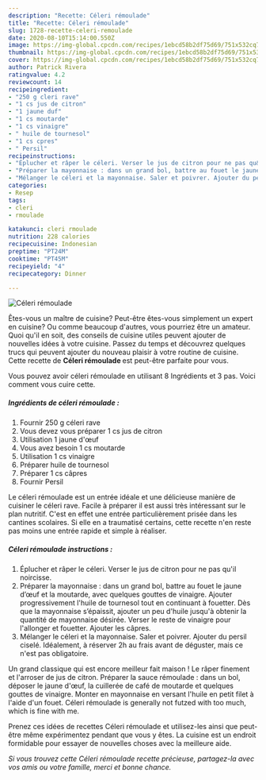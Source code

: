 ```yaml
---
description: "Recette: Céleri rémoulade"
title: "Recette: Céleri rémoulade"
slug: 1728-recette-celeri-remoulade
date: 2020-08-10T15:14:00.550Z
image: https://img-global.cpcdn.com/recipes/1ebcd58b2df75d69/751x532cq70/celeri-remoulade-photo-principale-de-la-recette.jpg
thumbnail: https://img-global.cpcdn.com/recipes/1ebcd58b2df75d69/751x532cq70/celeri-remoulade-photo-principale-de-la-recette.jpg
cover: https://img-global.cpcdn.com/recipes/1ebcd58b2df75d69/751x532cq70/celeri-remoulade-photo-principale-de-la-recette.jpg
author: Patrick Rivera
ratingvalue: 4.2
reviewcount: 14
recipeingredient:
- "250 g cleri rave"
- "1 cs jus de citron"
- "1 jaune duf"
- "1 cs moutarde"
- "1 cs vinaigre"
- " huile de tournesol"
- "1 cs cpres"
- " Persil"
recipeinstructions:
- "Éplucher et râper le céleri. Verser le jus de citron pour ne pas qu&#39;il noircisse."
- "Préparer la mayonnaise : dans un grand bol, battre au fouet le jaune d’œuf et la moutarde, avec quelques gouttes de vinaigre. Ajouter progressivement l&#39;huile de tournesol tout en continuant à fouetter. Dès que la mayonnaise s’épaissit, ajouter un peu d&#39;huile jusqu&#39;à obtenir la quantité de mayonnaise désirée. Verser le reste de vinaigre pour l&#39;allonger et fouetter. Ajouter les câpres."
- "Mélanger le céleri et la mayonnaise. Saler et poivrer. Ajouter du persil ciselé. Idéalement, à réserver 2h au frais avant de déguster, mais ce n&#39;est pas obligatoire."
categories:
- Resep
tags:
- cleri
- rmoulade

katakunci: cleri rmoulade 
nutrition: 228 calories
recipecuisine: Indonesian
preptime: "PT24M"
cooktime: "PT45M"
recipeyield: "4"
recipecategory: Dinner

---
```



![Céleri rémoulade](https://img-global.cpcdn.com/recipes/1ebcd58b2df75d69/751x532cq70/celeri-remoulade-photo-principale-de-la-recette.jpg)

Êtes-vous un maître de cuisine? Peut-être êtes-vous simplement un expert en cuisine? Ou comme beaucoup d'autres, vous pourriez être un amateur. Quoi qu'il en soit, des conseils de cuisine utiles peuvent ajouter de nouvelles idées à votre cuisine. Passez du temps et découvrez quelques trucs qui peuvent ajouter du nouveau plaisir à votre routine de cuisine. Cette recette de <strong> Céleri rémoulade </strong> est peut-être parfaite pour vous.

<!--inarticleads1-->

Vous pouvez avoir céleri rémoulade en utilisant 8 Ingrédients et 3 pas. Voici comment vous cuire cette.

##### Ingrédients de céleri rémoulade :

1. Fournir 250 g céleri rave
1. Vous devez vous préparer 1 cs jus de citron
1. Utilisation 1 jaune d&#39;œuf
1. Vous avez besoin 1 cs moutarde
1. Utilisation 1 cs vinaigre
1. Préparer  huile de tournesol
1. Préparer 1 cs câpres
1. Fournir  Persil


Le céleri rémoulade est un entrée idéale et une délicieuse manière de cuisiner le céleri rave. Facile à préparer il est aussi très intéressant sur le plan nutritif. C&#39;est en effet une entrée particulièrement prisée dans les cantines scolaires. Si elle en a traumatisé certains, cette recette n&#39;en reste pas moins une entrée rapide et simple à réaliser. 

<!--inarticleads2-->

##### Céleri rémoulade instructions :

1. Éplucher et râper le céleri. Verser le jus de citron pour ne pas qu&#39;il noircisse.
1. Préparer la mayonnaise : dans un grand bol, battre au fouet le jaune d’œuf et la moutarde, avec quelques gouttes de vinaigre. Ajouter progressivement l&#39;huile de tournesol tout en continuant à fouetter. Dès que la mayonnaise s’épaissit, ajouter un peu d&#39;huile jusqu&#39;à obtenir la quantité de mayonnaise désirée. Verser le reste de vinaigre pour l&#39;allonger et fouetter. Ajouter les câpres.
1. Mélanger le céleri et la mayonnaise. Saler et poivrer. Ajouter du persil ciselé. Idéalement, à réserver 2h au frais avant de déguster, mais ce n&#39;est pas obligatoire.


Un grand classique qui est encore meilleur fait maison ! Le râper finement et l&#39;arroser de jus de citron. Préparer la sauce rémoulade : dans un bol, déposer le jaune d&#39;œuf, la cuillerée de café de moutarde et quelques gouttes de vinaigre. Monter en mayonnaise en versant l&#39;huile en petit filet à l&#39;aide d&#39;un fouet. Céleri rémoulade is generally not futzed with too much, which is fine with me. 

<!--inarticleads1-->

<p>
Prenez ces idées de recettes Céleri rémoulade et utilisez-les ainsi que peut-être même expérimentez pendant que vous y êtes. La cuisine est un endroit formidable pour essayer de nouvelles choses avec la meilleure aide.
</p>

<p>
<i>Si vous trouvez cette Céleri rémoulade recette précieuse, partagez-la avec vos amis ou votre famille, merci et bonne chance.</i>
</p>
